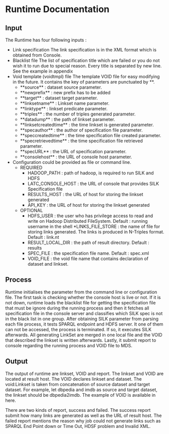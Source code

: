 # Runtime Documentation


## Input

The Runtime has four following inputs :
* Link specification 
The link specification is in the XML format which is obtained from Console.
* Blacklist file
The list of specification title which are failed or you do not wish it to run due to special reason. Every title is separated by new line. See the example in appendix 
* Void template (voidtmpl) file
The template VOID file for easy modifying in the future. It contains the key of parameters are punctuated by \*\*.
	* \*\*source\*\* : dataset source parameter.
	* \*\*newprefix\*\* : new prefix has to be added
	* \*\*target\*\* : dataset target parameter.
	* \*\*linksetname\*\* : Linkset name parameter.
	* \*\*linktype\*\* : linkset predicate parameter.
	* \*\*triples\*\* : the number of triples generated parameter.
	* \*\*datadump\*\* : the path of linkset parameter.
	* \*\*linksetcreatedtime\*\* : the time linkset is generated parameter.
	* \*\*specauthor\*\* : the author of specification file parameter.
	* \*\*speccreatedtime\*\* : the time specification file created parameter.
	* \*\*specretrievedtime\*\* : the time specification file retrieved parameter.
	* \*\*specURL\*\* : the URL of specification parameter.
	* \*\*consolehost\*\* : the URL of console host parameter.
* Configuration could be provided as file or command line.
	* REQUIRED
		* HADOOP_PATH : path of hadoop, is required to run SILK and HDFS
   		* LATC_CONSOLE_HOST : the URL of console that provides SILK Specification file
   		* RESULTS_HOST : the URL of host for storing the linkset generated
   		* API_KEY : the URL of host for storing the linkset generated
   	* OPTIONAL
		* HDFS_USER : the user who has privilege access to read and write on Hadoop Distributed FileSystem. Default : running username in the shell
		*LINKS_FILE_STORE : the name of file for storing links generated. The links is produced in N-Triples format. Default : link.nt
		* RESULT_LOCAL_DIR : the path of result directory. Default : results
		* SPEC_FILE : the specification file name. Default : spec.xml
		* VOID_FILE : the void file name that contains declaration of dataset and linkset.

## Process

Runtime initialises the parameter from the command line or configuration file. The first task is checking whether the console host is live or not.   If it is not down, runtime loads the blacklist file for getting the specification file that must be ignore during the running process and then it fetches all specification file in the console server and classifies which SILK spec is not in the black list in one group.   After obtaining SILK parameter from parsing each file process, it tests SPARQL endpoint and HDFS server. It one of them can not be accessed, the process is terminated. If so, it executes SILK afterwards.  All generating LinkSet are merged in one local file and the VOID that described the linkset is written afterwards. Lastly, it submit report to console regarding the running process and VOID file to MDS.

## Output

The output of runtime are linkset, VOID and report. The linkset and VOID are located at result host. The VOID declares  linkset and dataset. The void:Linkset is taken from concatenation of source dataset and target dataset. For example, let dbpedia and imdb as source and target dataset, the linkset should be  dbpedia2imdb.  The example of VOID is available in here.

There are two kinds of report, success and failed. The success report submit how many links are generated as well as the URL of result host. The failed report mentions the reason why job could not generate links such as SPARQL End Point down or Time Out, HDSF problem and Invalid XML.  
